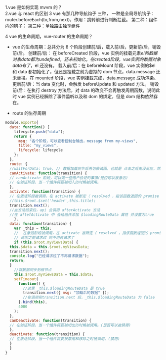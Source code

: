 1.vue 是如何实现 mvvm 的？  
2.vue 与 react 的区别
3 vue 有那几种导航钩子
三种，
一种是全局导航钩子：router.beforeEach(to,from,next)，作用：跳转前进行判断拦截。
第二种：组件内的钩子；
第三种：单独路由独享组件

4 vue 的生命周期，vue-router 的生命周期？

- vue 的生命周期：总共分为 8 个阶段创建前/后，载入前/后，更新前/后，销毁前/后。
  创建前/后： 在 beforeCreated 阶段，vue 实例的挂载元素$el和数据对象data都为undefined，还未初始化。在created阶段，vue实例的数据对象data有了，$el 还没有。
  载入前/后：在 beforeMount 阶段，vue 实例的\$el 和 data 都初始化了，但还是挂载之前为虚拟的 dom 节点，data.message 还未替换。在 mounted 阶段，vue 实例挂载完成，data.message 成功渲染。
  更新前/后：当 data 变化时，会触发 beforeUpdate 和 updated 方法。
  销毁前/后：在执行 destroy 方法后，对 data 的改变不会再触发周期函数，说明此时 vue 实例已经解除了事件监听以及和 dom 的绑定，但是 dom 结构依然存在。

- route 的生存周期

```JavaScript
module.exports{
  data: function() {
    lifecycle.push("data");
    return {
      msg: "各个阶段，可以查看控制台输出，message from my-views",
      title: "my_views",
      lifecycle: lifecycle
    };
  },
  route: {
  //waitForData: true, // 数据加载完毕后再切换试图，也就是 点击之后先没反应，然后数据加载完，再出发过渡效果
  canActivate: function(transition) {
  // canActivate 阶段，可以做一些用户验证的事情(是否可以被激活)
  // 在验证阶段，当一个组件将要被切入的时候被调用。
  },
  activate: function(transition) {
  // 在激活阶段被调用，在 activate 被断定（ resolved ，指该函数返回的 promise 被 resolve ）。用于加载和设置当前组件的数据。(激活)
  //this.$root.$set('header',this.title);
  transition.next();
  //此方法结束后，api 会调用 afterActivate 方法
  //在 aftefActivate 中 会给组件添加 $loadingRouteData 属性 并设置为true
    },
  data: function(transition) {
    var _this = this;
    //  在激活阶段被调用，在 activate 被断定（ resolved ，指该函数返回的 promise 被 resolve ）。用于加载和设置当前组件的数据
    // 说明之前请求过 则不用再请求了
    if (this.$root.myViewsData) {
  this.$data = this.$root.myViewsData;
  transition.next();
  console.log("已经请求过了不再请求数据");
  return;
  }
    //将数据同步到根节点
    this.$root.myViewsData = this.$data;
    setTimeout(
      function() {
        //这里 _this.$loadingRouteData 是 true
        transition.next({ msg: "加载后的数据" });
        //在调用完transition.next 后，_this.$loadingRouteData 为 false
      }.bind(this),
      4000
    );
  },
  canDeactivate: function(transition) {
  // 在验证阶段，当一个组件将要被切出的时候被调用。(是否可以被禁用)
  },
  deactivate: function(transition) {
  // 在激活阶段，当一个组件将要被禁用和移除之时被调用。(禁用)
  }
  }
}
```
